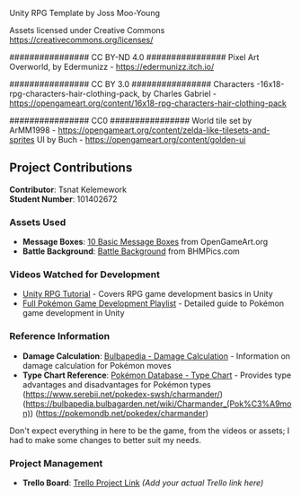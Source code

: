 Unity RPG Template by Joss Moo-Young


Assets licensed under Creative Commons https://creativecommons.org/licenses/

################ CC BY-ND 4.0 ################ 
Pixel Art Overworld, by Edermunizz - https://edermunizz.itch.io/

################ CC BY 3.0 ################ 
Characters -16x18-rpg-characters-hair-clothing-pack, by Charles Gabriel - https://opengameart.org/content/16x18-rpg-characters-hair-clothing-pack

################ CC0 ################ 
World tile set by ArMM1998 - https://opengameart.org/content/zelda-like-tilesets-and-sprites 
UI by Buch - https://opengameart.org/content/golden-ui

## Project Contributions

**Contributor**: Tsnat Kelemework  
**Student Number**: 101402672  

### Assets Used
- **Message Boxes**: [10 Basic Message Boxes](https://opengameart.org/content/10-basic-message-boxes) from OpenGameArt.org
- **Battle Background**: [Battle Background](https://www.bhmpics.com/download.php?file=/downloads/battle-backgrounds-/14..png) from BHMPics.com

### Videos Watched for Development
- [Unity RPG Tutorial](https://www.youtube.com/watch?v=7iYWpzL9GkM&t=846s) - Covers RPG game development basics in Unity
- [Full Pokémon Game Development Playlist](https://www.youtube.com/playlist?list=PLLf84Zj7U26kfPQ00JVI2nIoozuPkykDX) - Detailed guide to Pokémon game development in Unity

### Reference Information
- **Damage Calculation**: [Bulbapedia - Damage Calculation](https://bulbapedia.bulbagarden.net/wiki/Damage#Damage_calculation) - Information on damage calculation for Pokémon moves
- **Type Chart Reference**: [Pokémon Database - Type Chart](https://pokemondb.net/type/grass) - Provides type advantages and disadvantages for Pokémon types
(https://www.serebii.net/pokedex-swsh/charmander/)
(https://bulbapedia.bulbagarden.net/wiki/Charmander_(Pok%C3%A9mon))
(https://pokemondb.net/pokedex/charmander)

Don't expect everything in here to be the game, from the videos or assets; I had to make some changes to better suit my needs.

### Project Management
- **Trello Board**: [Trello Project Link](https://trello.com/b/ICFO0VT5/game3023-term-project-pokemon-style-turn-based-rpg-battles) *(Add your actual Trello link here)*